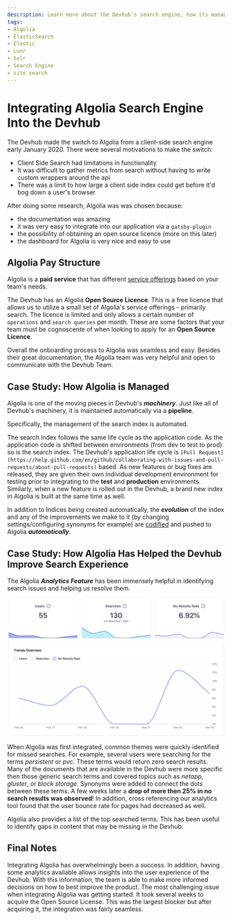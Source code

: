 ```yaml
---
description: Learn more about the Devhub's search engine, how its managed, and the steps it took to integrate Algolia.
tags:
- Algolia
- ElasticSearch
- Elastic
- Lunr
- Solr
- Search Engine
- site search
---
```


# Integrating Algolia Search Engine Into the Devhub

The Devhub made the switch to Algolia from a client-side search engine early January 2020. There
were several motivations to make the switch:

- Client Side Search had limitations in functionality
- It was difficult to gather metrics from search without having to write custom wrappers around the api
- There was a limit to how large a client side index could get before it'd bog down a user's browser

After doing some research, Algolia was was chosen because:

- the documentation was amazing
- it was very easy to integrate into our application via a `gatsby-plugin`
- the possibility of obtaining an open source licence (more on this later)
- the dashboard for Algolia is very nice and easy to use

## Algolia Pay Structure

Algolia is a __paid service__ that has different [service offerings](https://www.algolia.com/pricing/) based on your team's needs. 


The Devhub has an Algolia __Open Source Licence__. This is a free licence that allows us to utilize a small set of Algolia's service offerings - primarily search. The licence is limited and only allows a
certain number of `operations` and `search queries` per month. These are some factors that your team must be cognoscente of when looking to apply for an __Open Source Licence__.

Overall the onboarding process to Algolia was seamless and easy. Besides their great documentation, the Algolia team was very helpful and open to communicate with the Devhub Team.

## Case Study: How Algolia is Managed

Algolia is one of the moving pieces in Devhub's ___machinery___. Just like all of Devhub's machinery, it
is maintained automatically via a __pipeline__. 

Specifically, the management of the search index is automated. 

The search index follows the same life cycle as the application code. As the application code is shifted between environments (from dev to test to prod) so is the search index. The Devhub's application life cycle is `[Pull Request](https://help.github.com/en/github/collaborating-with-issues-and-pull-requests/about-pull-requests)` based. As new features or bug fixes are released, they are given their own individual development environment for testing prior to integrating to the __test__ and __production__ environments. Similarly, when a new feature is rolled out in the Devhub, a brand new index in Algolia is built at the same time as well. 


In addition to Indices being created automatically, the ___evolution___ of the index and any of the improvements we make to it (by changing settings/configuring synonyms for example) are [codified](../../../../algolia/index.json) and pushed to Algolia ___automatically___. 


## Case Study: How Algolia Has Helped the Devhub Improve Search Experience

The Algolia ___Analytics Feature___ has been immensely helpful in identifying search issues and helping us resolve them. 


![Algolia Analytics](../images/algolia-metrics-example.png)


When Algolia was first integrated, common themes were quickly identified for missed searches. For example, several users were searching for the terms _persistent_ or _pvc_. These terms would return zero search results. Many of the documents that are available in the Devhub were more specific then those generic search terms and covered topics such as _netapp_, _gluster_, or _block storage_. Synonyms were added to connect the dots between these terms. A few weeks later a __drop of more then 25% in no search results was observed__! In addition, cross referencing our analytics tool found that the user bounce rate for pages had decreased as well. 

Algolia also provides a list of the top searched terms. This has been useful to identify gaps in content that may be missing in the Devhub.


## Final Notes

Integrating Algolia has overwhelmingly been a success. In addition, having some analytics available allows
insights into the user experience of the Devhub. With this information, the team is able to make more informed decisions on how to best improve the product. The most challenging issue when integrating Algolia was getting started. It took several weeks to acquire the Open Source License. This was the largest blocker but after acquiring it, the integration was fairly seamless. 

